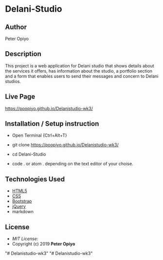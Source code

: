 # Delani-Studio

## Author

Peter Opiyo

## Description

This project is a web application for Delani studio that shows details about the services it offers, has information about the studio, a portfolio section and a form that enables users to send their messages and concern to Delani studios. 


## Live Page 

https://poopiyo.github.io/Delanistudio-wk3/

## Installation / Setup instruction
* Open Terminal {Ctrl+Alt+T}

* git clone
https://poopiyo.github.io/Delanistudio-wk3/
* cd Delani-Studio

* code . or atom . depending on the text editor of your choise.

## Technologies Used

* [HTML5](https://github.com/topics/html5)
* [CSS](https://github.com/topics/css3)
* [Bootstrap](https://github.com/topics/bootstrap)
* [jQuery](https://github.com/topics/javascript)
* markdown

## License
* *MIT License:*
* Copyright (c) 2019 **Peter Opiyo**

"# Delanistudio-wk3" 
"# Delanistudio-wk3" 
